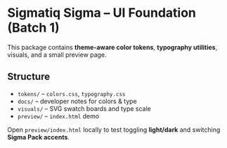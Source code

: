 # Sigmatiq Sigma – UI Foundation (Batch 1)

This package contains **theme-aware color tokens**, **typography utilities**, visuals, and a small preview page.

## Structure
- `tokens/` – `colors.css`, `typography.css`
- `docs/` – developer notes for colors & type
- `visuals/` – SVG swatch boards and type scale
- `preview/` – `index.html` demo

Open `preview/index.html` locally to test toggling **light/dark** and switching **Sigma Pack accents**.